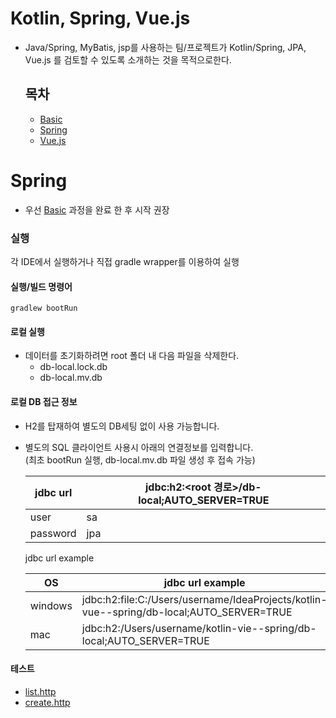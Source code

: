# Kotlin, Spring, Vue.js
- Java/Spring, MyBatis, jsp를 사용하는 팀/프로젝트가 Kotlin/Spring, JPA, Vue.js 를 검토할 수 있도록 소개하는 것을 목적으로한다.
  ## 목차
  - [Basic](https://github.com/saro-example/kotlin-vue--basic)
  - [Spring](https://github.com/saro-example/kotlin-vue--spring)
  - [Vue.js](https://github.com/saro-example/kotlin-vue--vue)

# Spring
- 우선 [Basic](https://github.com/saro-example/kotlin-vue--basic) 과정을 완료 한 후 시작 권장


### 실행
각 IDE에서 실행하거나 직접 gradle wrapper를 이용하여 실행


#### 실행/빌드 명령어
```
gradlew bootRun
```

#### 로컬 실행
- 데이터를 초기화하려면 root 폴더 내 다음 파일을 삭제한다.
  - db-local.lock.db
  - db-local.mv.db


#### 로컬 DB 접근 정보
- H2를 탑재하여 별도의 DB세팅 없이 사용 가능합니다.
- 별도의 SQL 클라이언트 사용시 아래의 연결정보를 입력합니다.\
  (최초 bootRun 실행, db-local.mv.db 파일 생성 후 접속 가능)

  |jdbc url|jdbc:h2:<root 경로>/db-local;AUTO_SERVER=TRUE|
  |---|---|
  |user|sa|
  |password|jpa|

  jdbc url example

  |OS|jdbc url example|
  |---|---|
  |windows|jdbc:h2:file:C:/Users/username/IdeaProjects/kotlin-vue--spring/db-local;AUTO_SERVER=TRUE|
  |mac|jdbc:h2:/Users/username/kotlin-vie--spring/db-local;AUTO_SERVER=TRUE|

#### 테스트
* [list.http](https://github.com/saro-example/kotlin-vue--spring/blob/main/src/test/kotlin/jpa/board/list.http)
* [create.http](https://github.com/saro-example/kotlin-vue--spring/blob/main/src/test/kotlin/jpa/board/add.http)